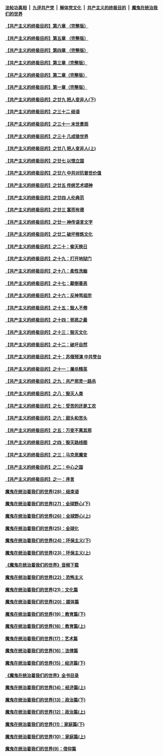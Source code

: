 ####  [法轮功真相](../../../../basic/blob/master/README.md?t=05200901) &nbsp;|&nbsp; [九评共产党](../../../../9ping.md/blob/master/README.md?t=05200901) &nbsp;|&nbsp; [解体党文化](../../../../jtdwh.md/blob/master/README.md?t=05200901)  &nbsp;|&nbsp; [共产主义的终极目的](../../../../gczydzjmd.md/blob/master/README.md?t=05200901) &nbsp;|&nbsp; [魔鬼在统治我们的世界](../../../../mgztzwmdsj.md/blob/master/README.md?t=05200901) 

#### [【共产主义的终极目的】第六章 （完整版）](../pages/nsc422/n11428913.md?t=05200901) 

#### [【共产主义的终极目的】第五章 （完整版）](../pages/nsc422/n11428912.md?t=05200901) 

#### [【共产主义的终极目的】第四章 （完整版）](../pages/nsc422/n11428907.md?t=05200901) 

#### [【共产主义的终极目的】第三章（完整版）](../pages/nsc422/n11428848.md?t=05200901) 

#### [【共产主义的终极目的】第二章（完整版）](../pages/nsc422/n11428831.md?t=05200901) 

#### [【共产主义的终极目的】第一章（完整版）](../pages/nsc422/n11417651.md?t=05200901) 

#### [【共产主义的终极目的】之廿九 把人变非人(下)](../pages/nsc422/n11344140.md?t=05200901) 

#### [【共产主义的终极目的】之三十二 结语](../pages/nsc422/n11360535.md?t=05200901) 

#### [【共产主义的终极目的】之三十一 末世景观](../pages/nsc422/n11351129.md?t=05200901) 

#### [【共产主义的终极目的】之三十 几成狼世界](../pages/nsc422/n11348280.md?t=05200901) 

#### [【共产主义的终极目的】之廿八 把人变非人(上)](../pages/nsc422/n11340492.md?t=05200901) 

#### [【共产主义的终极目的】之廿七 以恨立国](../pages/nsc422/n11336944.md?t=05200901) 

#### [【共产主义的终极目的】之廿六 中共对抗普世价值](../pages/nsc422/n11324785.md?t=05200901) 

#### [【共产主义的终极目的】之廿五 传统艺术颂神](../pages/nsc422/n11296396.md?t=05200901) 

#### [【共产主义的终极目的】之廿四 人伦典范](../pages/nsc422/n11296397.md?t=05200901) 

#### [【共产主义的终极目的】之廿三 富而有德](../pages/nsc422/n11283598.md?t=05200901) 

#### [【共产主义的终极目的】之廿一 神传语言文字](../pages/nsc422/n11263265.md?t=05200901) 

#### [【共产主义的终极目的】之廿二 破坏修炼文化](../pages/nsc422/n11245728.md?t=05200901) 

#### [【共产主义的终极目的】之二十：偷天换日](../pages/nsc422/n11238846.md?t=05200901) 

#### [【共产主义的终极目的】之十九：打开地狱门](../pages/nsc422/n11206376.md?t=05200901) 

#### [【共产主义的终极目的】之十八：柔性洗脑](../pages/nsc422/n11199994.md?t=05200901) 

#### [【共产主义的终极目的】之十七：颠倒善恶](../pages/nsc422/n11179782.md?t=05200901) 

#### [【共产主义的终极目的】之十六：反神骂祖宗](../pages/nsc422/n11166798.md?t=05200901) 

#### [【共产主义的终极目的】之十五：毁人不倦](../pages/nsc422/n11166792.md?t=05200901) 

#### [【共产主义的终极目的】之十四：邪恶之最](../pages/nsc422/n11150249.md?t=05200901) 

#### [【共产主义的终极目的】之十三：毁灭文化](../pages/nsc422/n11135227.md?t=05200901) 

#### [【共产主义的终极目的】之十二：破坏自然](../pages/nsc422/n11135214.md?t=05200901) 

#### [【共产主义的终极目的】之十：苏俄预演 中共登台](../pages/nsc422/n11118424.md?t=05200901) 

#### [【共产主义的终极目的】之十一：屠杀精英](../pages/nsc422/n11118442.md?t=05200901) 

#### [【共产主义的终极目的】之九：共产邪灵一路杀](../pages/nsc422/n11114139.md?t=05200901) 

#### [【共产主义的终极目的】之八：毁灭人类](../pages/nsc422/n11108503.md?t=05200901) 

#### [【共产主义的终极目的】之七：受苦的还是工农](../pages/nsc422/n11101809.md?t=05200901) 

#### [【共产主义的终极目的】之六：甜头和苦头](../pages/nsc422/n11096971.md?t=05200901) 

#### [【共产主义的终极目的】之五：万变不离其邪](../pages/nsc422/n11091285.md?t=05200901) 

#### [【共产主义的终极目的】之四：毁灭路线图](../pages/nsc422/n11086284.md?t=05200901) 

#### [【共产主义的终极目的】之三：马克思魔变](../pages/nsc422/n11061941.md?t=05200901) 

#### [【共产主义的终极目的】之二：中心之国](../pages/nsc422/n11047728.md?t=05200901) 

#### [【共产主义的终极目的】之一：序言](../pages/nsc422/n11086077.md?t=05200901) 

#### [魔鬼在统治着我们的世界(28)：结束语](../pages/nsc422/n10936246.md?t=05200901) 

#### [魔鬼在统治着我们的世界(27)：全球野心(下)](../pages/nsc422/n10928319.md?t=05200901) 

#### [魔鬼在统治着我们的世界(26)：全球野心(上)](../pages/nsc422/n10900318.md?t=05200901) 

#### [魔鬼在统治着我们的世界(25)：全球化](../pages/nsc422/n10788205.md?t=05200901) 

#### [魔鬼在统治着我们的世界(24)：环保主义(下)](../pages/nsc422/n10695307.md?t=05200901) 

#### [魔鬼在统治着我们的世界(23)：环保主义(上)](../pages/nsc422/n10688613.md?t=05200901) 

#### [《魔鬼在统治着我们的世界》音频下载](../pages/nsc422/n10635553.md?t=05200901) 

#### [魔鬼在统治着我们的世界(22)：恐怖主义](../pages/nsc422/n10614727.md?t=05200901) 

#### [魔鬼在统治着我们的世界(21)：文化篇](../pages/nsc422/n10597706.md?t=05200901) 

#### [魔鬼在统治着我们的世界(20)：媒体篇](../pages/nsc422/n10586579.md?t=05200901) 

#### [魔鬼在统治着我们的世界(19)：教育篇(下)](../pages/nsc422/n10564808.md?t=05200901) 

#### [魔鬼在统治着我们的世界(18)：教育篇(上)](../pages/nsc422/n10526970.md?t=05200901) 

#### [魔鬼在统治着我们的世界(17)：艺术篇](../pages/nsc422/n10499093.md?t=05200901) 

#### [魔鬼在统治着我们的世界(16)：法律篇](../pages/nsc422/n10485969.md?t=05200901) 

#### [魔鬼在统治着我们的世界(15)：经济篇(下)](../pages/nsc422/n10469975.md?t=05200901) 

#### [《魔鬼在统治着我们的世界》全书目录](../pages/nsc422/n10464261.md?t=05200901) 

#### [魔鬼在统治着我们的世界(14)：经济篇(上)](../pages/nsc422/n10457370.md?t=05200901) 

#### [魔鬼在统治着我们的世界(13)：政治篇(下)](../pages/nsc422/n10448270.md?t=05200901) 

#### [魔鬼在统治着我们的世界(12)：政治篇(上)](../pages/nsc422/n10444576.md?t=05200901) 

#### [魔鬼在统治着我们的世界(11)：家庭篇(下)](../pages/nsc422/n10440961.md?t=05200901) 

#### [魔鬼在统治着我们的世界(10)：家庭篇(上)](../pages/nsc422/n10435448.md?t=05200901) 

#### [魔鬼在统治着我们的世界(9)：信仰篇](../pages/nsc422/n10432159.md?t=05200901) 

